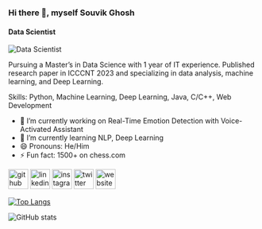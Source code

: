 ### Hi there 👋, myself Souvik Ghosh
#### Data Scientist
![Data Scientist](https://wallpapercave.com/wp/wqK3rxi.jpg)

Pursuing a Master’s in Data Science with 1 year of IT experience. Published research paper in ICCCNT 2023 and
specializing in data analysis, machine learning, and Deep Learning.

Skills: Python, Machine Learning, Deep Learning, Java, C/C++, Web Development

- 🔭 I’m currently working on Real-Time Emotion Detection with Voice-Activated Assistant 
- 🌱 I’m currently learning NLP, Deep Learning 
- 😄 Pronouns: He/Him 
- ⚡ Fun fact: 1500+ on chess.com 


[<img src='https://cdn.jsdelivr.net/npm/simple-icons@3.0.1/icons/github.svg' alt='github' height='40'>](https://github.com/souvikghosh2000)  [<img src='https://cdn.jsdelivr.net/npm/simple-icons@3.0.1/icons/linkedin.svg' alt='linkedin' height='40'>](https://www.linkedin.com/in/https://www.linkedin.com/in/souvik-ghosh-779a94160//)  [<img src='https://cdn.jsdelivr.net/npm/simple-icons@3.0.1/icons/instagram.svg' alt='instagram' height='40'>](https://www.instagram.com/souvik_gossh/)  [<img src='https://cdn.jsdelivr.net/npm/simple-icons@3.0.1/icons/twitter.svg' alt='twitter' height='40'>](https://twitter.com/ghsouvik2000)  [<img src='https://cdn.jsdelivr.net/npm/simple-icons@3.0.1/icons/icloud.svg' alt='website' height='40'>](https://souvikghosh2000.github.io/Portfolio_Souvik/)  

[![Top Langs](https://github-readme-stats.vercel.app/api/top-langs/?username=souvikghosh2000)](https://github.com/anuraghazra/github-readme-stats)

![GitHub stats](https://github-readme-stats.vercel.app/api?username=souvikghosh2000&show_icons=true)  

